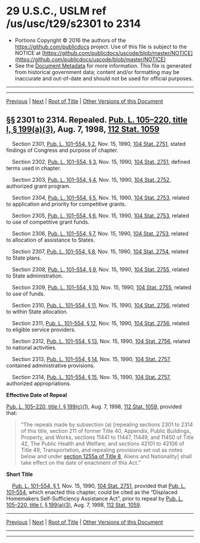 ---
---

# 29 U.S.C., USLM ref /us/usc/t29/s2301 to 2314

* Portions Copyright © 2016 the authors of the https://github.com/publicdocs project.
  Use of this file is subject to the NOTICE at [https://github.com/publicdocs/uscode/blob/master/NOTICE](https://github.com/publicdocs/uscode/blob/master/NOTICE)
* See the [Document Metadata](././../../../..//README.md) for more information.
  This file is generated from historical government data; content and/or formatting may be inaccurate and out-of-date and should not be used for official purposes.

----------
----------

[Previous](./../../../..//us/usc/t29/ch25/m__us_usc_t29_ch25.md) | [Next](./../../../..//us/usc/t29/ch26/m__us_usc_t29_ch26.md) | [Root of Title](./../../../../) | [Other Versions of this Document](https://publicdocs.github.io/go/links?ns=uslm&ref=%2Fus%2Fusc%2Ft29%2Fs2301+to+2314)

## §§ 2301 to 2314. Repealed. [Pub. L. 105–220, title I, § 199(a)(3)][/us/pl/105/220/s199/a/3], Aug. 7, 1998, [112 Stat. 1059][/us/stat/112/1059]

    Section 2301, [Pub. L. 101–554, § 2][/us/pl/101/554/s2], Nov. 15, 1990, [104 Stat. 2751][/us/stat/104/2751], stated findings of Congress and purpose of chapter.

    Section 2302, [Pub. L. 101–554, § 3][/us/pl/101/554/s3], Nov. 15, 1990, [104 Stat. 2751][/us/stat/104/2751], defined terms used in chapter.

    Section 2303, [Pub. L. 101–554, § 4][/us/pl/101/554/s4], Nov. 15, 1990, [104 Stat. 2752][/us/stat/104/2752], authorized grant program.

    Section 2304, [Pub. L. 101–554, § 5][/us/pl/101/554/s5], Nov. 15, 1990, [104 Stat. 2753][/us/stat/104/2753], related to application and priority for competitive grants.

    Section 2305, [Pub. L. 101–554, § 6][/us/pl/101/554/s6], Nov. 15, 1990, [104 Stat. 2753][/us/stat/104/2753], related to use of competitive grant funds.

    Section 2306, [Pub. L. 101–554, § 7][/us/pl/101/554/s7], Nov. 15, 1990, [104 Stat. 2753][/us/stat/104/2753], related to allocation of assistance to States.

    Section 2307, [Pub. L. 101–554, § 8][/us/pl/101/554/s8], Nov. 15, 1990, [104 Stat. 2754][/us/stat/104/2754], related to State plans.

    Section 2308, [Pub. L. 101–554, § 9][/us/pl/101/554/s9], Nov. 15, 1990, [104 Stat. 2755][/us/stat/104/2755], related to State administration.

    Section 2309, [Pub. L. 101–554, § 10][/us/pl/101/554/s10], Nov. 15, 1990, [104 Stat. 2755][/us/stat/104/2755], related to use of funds.

    Section 2310, [Pub. L. 101–554, § 11][/us/pl/101/554/s11], Nov. 15, 1990, [104 Stat. 2756][/us/stat/104/2756], related to within State allocation.

    Section 2311, [Pub. L. 101–554, § 12][/us/pl/101/554/s12], Nov. 15, 1990, [104 Stat. 2756][/us/stat/104/2756], related to eligible service providers.

    Section 2312, [Pub. L. 101–554, § 13][/us/pl/101/554/s13], Nov. 15, 1990, [104 Stat. 2756][/us/stat/104/2756], related to national activities.

    Section 2313, [Pub. L. 101–554, § 14][/us/pl/101/554/s14], Nov. 15, 1990, [104 Stat. 2757][/us/stat/104/2757], contained administrative provisions.

    Section 2314, [Pub. L. 101–554, § 15][/us/pl/101/554/s15], Nov. 15, 1990, [104 Stat. 2757][/us/stat/104/2757], authorized appropriations.

 __Effective Date of Repeal__ 

[Pub. L. 105–220, title I, § 199(c)(1)][/us/pl/105/220/s199/c/1], Aug. 7, 1998, [112 Stat. 1059][/us/stat/112/1059], provided that: 

> “The repeals made by subsection (a) \[repealing sections 2301 to 2314 of this title, section 211 of former Title 40, Appendix, Public Buildings, Property, and Works, sections 11441 to 11447, 11449, and 11450 of Title 42, The Public Health and Welfare, and sections 42101 to 42106 of Title 49, Transportation, and repealing provisions set out as notes below and under [section 1255a of Title 8][/us/usc/t8/s1255a], Aliens and Nationality\] shall take effect on the date of enactment of this Act.”

 __Short Title__ 

    [Pub. L. 101–554, § 1][/us/pl/101/554/s1], Nov. 15, 1990, [104 Stat. 2751][/us/stat/104/2751], provided that [Pub. L. 101–554][/us/pl/101/554], which enacted this chapter, could be cited as the “Displaced Homemakers Self-Sufficiency Assistance Act”, prior to repeal by [Pub. L. 105–220, title I, § 199(a)(3)][/us/pl/105/220/s199/a/3], Aug. 7, 1998, [112 Stat. 1059][/us/stat/112/1059].

----------

[Previous](./../../../..//us/usc/t29/ch25/m__us_usc_t29_ch25.md) | [Next](./../../../..//us/usc/t29/ch26/m__us_usc_t29_ch26.md) | [Root of Title](./../../../../) | [Other Versions of this Document](https://publicdocs.github.io/go/links?ns=uslm&ref=%2Fus%2Fusc%2Ft29%2Fs2301+to+2314)

----------
----------

[/us/pl/105/220/s199/a/3]: https://publicdocs.github.io/go/links?ns=uslm&ref=%2Fus%2Fpl%2F105%2F220%2Fs199%2Fa%2F3
[/us/stat/112/1059]: https://publicdocs.github.io/go/links?ns=uslm&ref=%2Fus%2Fstat%2F112%2F1059
[/us/pl/101/554/s2]: https://publicdocs.github.io/go/links?ns=uslm&ref=%2Fus%2Fpl%2F101%2F554%2Fs2
[/us/stat/104/2751]: https://publicdocs.github.io/go/links?ns=uslm&ref=%2Fus%2Fstat%2F104%2F2751
[/us/pl/101/554/s3]: https://publicdocs.github.io/go/links?ns=uslm&ref=%2Fus%2Fpl%2F101%2F554%2Fs3
[/us/stat/104/2751]: https://publicdocs.github.io/go/links?ns=uslm&ref=%2Fus%2Fstat%2F104%2F2751
[/us/pl/101/554/s4]: https://publicdocs.github.io/go/links?ns=uslm&ref=%2Fus%2Fpl%2F101%2F554%2Fs4
[/us/stat/104/2752]: https://publicdocs.github.io/go/links?ns=uslm&ref=%2Fus%2Fstat%2F104%2F2752
[/us/pl/101/554/s5]: https://publicdocs.github.io/go/links?ns=uslm&ref=%2Fus%2Fpl%2F101%2F554%2Fs5
[/us/stat/104/2753]: https://publicdocs.github.io/go/links?ns=uslm&ref=%2Fus%2Fstat%2F104%2F2753
[/us/pl/101/554/s6]: https://publicdocs.github.io/go/links?ns=uslm&ref=%2Fus%2Fpl%2F101%2F554%2Fs6
[/us/stat/104/2753]: https://publicdocs.github.io/go/links?ns=uslm&ref=%2Fus%2Fstat%2F104%2F2753
[/us/pl/101/554/s7]: https://publicdocs.github.io/go/links?ns=uslm&ref=%2Fus%2Fpl%2F101%2F554%2Fs7
[/us/stat/104/2753]: https://publicdocs.github.io/go/links?ns=uslm&ref=%2Fus%2Fstat%2F104%2F2753
[/us/pl/101/554/s8]: https://publicdocs.github.io/go/links?ns=uslm&ref=%2Fus%2Fpl%2F101%2F554%2Fs8
[/us/stat/104/2754]: https://publicdocs.github.io/go/links?ns=uslm&ref=%2Fus%2Fstat%2F104%2F2754
[/us/pl/101/554/s9]: https://publicdocs.github.io/go/links?ns=uslm&ref=%2Fus%2Fpl%2F101%2F554%2Fs9
[/us/stat/104/2755]: https://publicdocs.github.io/go/links?ns=uslm&ref=%2Fus%2Fstat%2F104%2F2755
[/us/pl/101/554/s10]: https://publicdocs.github.io/go/links?ns=uslm&ref=%2Fus%2Fpl%2F101%2F554%2Fs10
[/us/stat/104/2755]: https://publicdocs.github.io/go/links?ns=uslm&ref=%2Fus%2Fstat%2F104%2F2755
[/us/pl/101/554/s11]: https://publicdocs.github.io/go/links?ns=uslm&ref=%2Fus%2Fpl%2F101%2F554%2Fs11
[/us/stat/104/2756]: https://publicdocs.github.io/go/links?ns=uslm&ref=%2Fus%2Fstat%2F104%2F2756
[/us/pl/101/554/s12]: https://publicdocs.github.io/go/links?ns=uslm&ref=%2Fus%2Fpl%2F101%2F554%2Fs12
[/us/stat/104/2756]: https://publicdocs.github.io/go/links?ns=uslm&ref=%2Fus%2Fstat%2F104%2F2756
[/us/pl/101/554/s13]: https://publicdocs.github.io/go/links?ns=uslm&ref=%2Fus%2Fpl%2F101%2F554%2Fs13
[/us/stat/104/2756]: https://publicdocs.github.io/go/links?ns=uslm&ref=%2Fus%2Fstat%2F104%2F2756
[/us/pl/101/554/s14]: https://publicdocs.github.io/go/links?ns=uslm&ref=%2Fus%2Fpl%2F101%2F554%2Fs14
[/us/stat/104/2757]: https://publicdocs.github.io/go/links?ns=uslm&ref=%2Fus%2Fstat%2F104%2F2757
[/us/pl/101/554/s15]: https://publicdocs.github.io/go/links?ns=uslm&ref=%2Fus%2Fpl%2F101%2F554%2Fs15
[/us/stat/104/2757]: https://publicdocs.github.io/go/links?ns=uslm&ref=%2Fus%2Fstat%2F104%2F2757
[/us/pl/105/220/s199/c/1]: https://publicdocs.github.io/go/links?ns=uslm&ref=%2Fus%2Fpl%2F105%2F220%2Fs199%2Fc%2F1
[/us/stat/112/1059]: https://publicdocs.github.io/go/links?ns=uslm&ref=%2Fus%2Fstat%2F112%2F1059
[/us/usc/t8/s1255a]: https://publicdocs.github.io/go/links?ns=uslm&ref=%2Fus%2Fusc%2Ft8%2Fs1255a
[/us/pl/101/554/s1]: https://publicdocs.github.io/go/links?ns=uslm&ref=%2Fus%2Fpl%2F101%2F554%2Fs1
[/us/stat/104/2751]: https://publicdocs.github.io/go/links?ns=uslm&ref=%2Fus%2Fstat%2F104%2F2751
[/us/pl/101/554]: https://publicdocs.github.io/go/links?ns=uslm&ref=%2Fus%2Fpl%2F101%2F554
[/us/pl/105/220/s199/a/3]: https://publicdocs.github.io/go/links?ns=uslm&ref=%2Fus%2Fpl%2F105%2F220%2Fs199%2Fa%2F3
[/us/stat/112/1059]: https://publicdocs.github.io/go/links?ns=uslm&ref=%2Fus%2Fstat%2F112%2F1059



